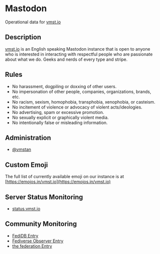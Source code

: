# Mastodon
Operational data for [vmst.io](https://vmst.io)

## Description
[vmst.io](https://vmst.io) is an English speaking Mastodon instance that is open to anyone who is interested in interacting with respectful people who are passionate about what we do. Geeks and nerds of every type and stripe.

## Rules
- No harassment, dogpiling or doxxing of other users.
- No impersonation of other people, companies, organizations, brands, etc.
- No racism, sexism, homophobia, transphobia, xenophobia, or casteism.
- No incitement of violence or advocacy of violent acts/ideologies.
- No advertising, spam or excessive promotion.
- No sexually explicit or graphically violent media.
- No intentionally false or misleading information.

## Administration

- <a rel="me" href="https://vmst.io/@vmstan">@vmstan</a>

## Custom Emoji
The full list of currently available emoji on our instance is at [https://emojos.in/vmst.io](https://emojos.in/vmst.io)

## Server Status Monitoring
- [status.vmst.io](https://status.vmst.io/)

## Community Monitoring
- [FediDB Entry](https://fedidb.org/network/instance?domain=vmst.io)
- [Fediverse Observer Entry](https://fediverse.observer/vmst.io)
- [the federation Entry](https://the-federation.info/node/vmst.io)
